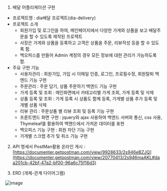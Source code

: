 1. 배달 어플리케이션 구현
- 프로젝트명 : dia배달 프로젝트(dia-delivery)
- 프로젝트 소개
  - 회원가입 및 로그인을 하여, 메인페이지에서 다양한 가게와 상품을 보고 배달주문을 할 수 있도록 제작된 프로젝트
  - 사장은 가게와 상품을 등록하고 고객은 상품을 주문, 리뷰작성 등을 할 수 있도록 함.
  - 백오피스를 만들어 Admin 계정의 경우 모든 정보에 대한 관리가 가능하도록 함.
- 주요 구현 기능
  - 사용자관리 : 회원가입, 가입 시 이메일 인증, 로그인, 프로필수정, 회원탈퇴 백엔드 기능 구현 
  - 주문관리 :  주문 담기, 상품 주문하기 백엔드 기능 구현
  - 가게 등록 및 조회 : 메인화면에서 카테고리별 가게 조회, 가게 등록 및 삭제
  - 상품 등록 및 조회 : 가게 등록 시 상품도 함께 등록, 가게별 상품 추가  등록 및 개별 상품 삭제
  - 리뷰 관리 : 주문상품 별 리뷰 조회 및 등록 기능 구현 
  - 프론트엔드 화면 구현 : jquery와 ajax 사용하여 백엔드 서버와 통신, css 사용, Thymeleaf를 활용하여 백엔드에서 가져온 데이터를 표현
  - 백오피스 기능 구현 : 회원 차단 기능 구현 
  - 가게별 스크랩 추가 및 취소 기능 구현
  
2. API 명세서
   PostMan활용 온라인 게시 : [https://documenter.getpostman.com/view/9928633/2s946eBZJQ](https://documenter.getpostman.com/view/20770413/2s946maAKL#daa201cb-42bf-47a2-bf00-96a6c75f16d3)

3. ERD (개체-관계 다이어그램)


![image](https://github.com/DiaDeliveryWeb/DiaDelivery/assets/42510512/3ee6578d-ecc8-4000-b584-15ed0fbf8a36)

